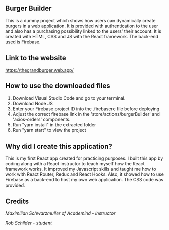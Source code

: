 ## Burger Builder

This is a dummy project which shows how users can dynamically create burgers in a web application. It is provided with authentication to the user and also has a purchasing possibility linked to the users' their account. It is created with HTML, CSS and JS with the React framework. The back-end used is Firebase.


## Link to the website

https://thegrandburger.web.app/

## How to use the downloaded files

1) Download Visual Studio Code and go to your terminal.
2) Download Node JS
3) Enter your Firebase project ID into the .firebaserc file before deploying
4) Adjust the correct firebase link in the 'store/actions/burgerBuilder' and 'axios-orders' components.
5) Run "yarn install" in the extracted folder
6) Run "yarn start" to view the project

## Why did I create this application?

This is my first React app created for practicing purposes. I built this app by coding along with a React instructor to teach myself how the React framework works. It improved my Javascript skills and taught me how to work with React Router, Redux and React Hooks. Also, it showed how to use Firebase as a back-end to host my own web application. The CSS code was provided.

## Credits

*Maximilian Schwarzmuller of Academind - instructor*

*Rob Schilder - student*
 



